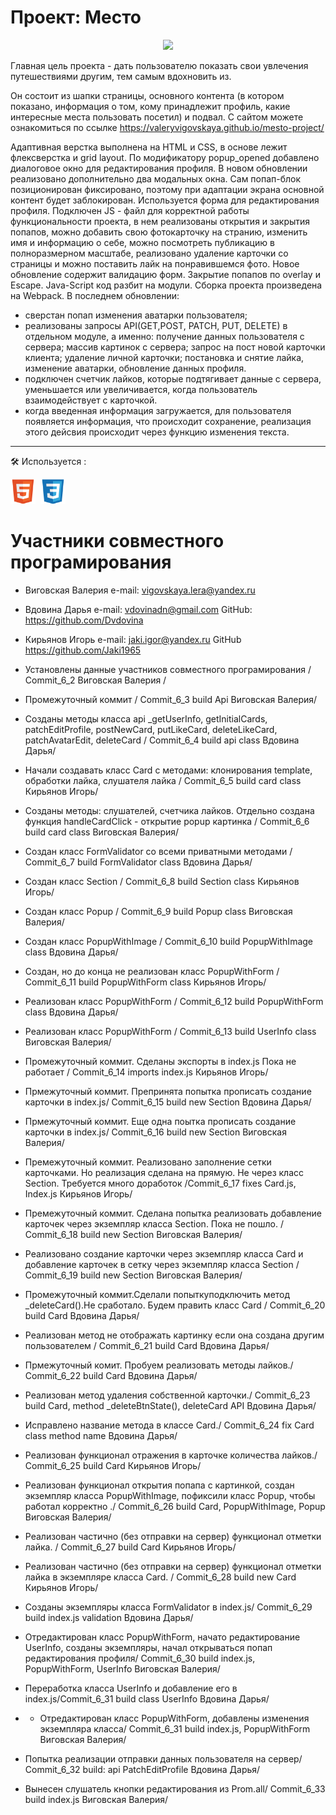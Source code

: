 # Проект: Место


<div id="header" align="center">
  <img src="https://media.giphy.com/media/kDO5RDvqN0nLUxzN1i/giphy.gif" width="200"/>
</div>


 Главная цель проекта - дать пользователю показать свои увлечения путешествиями другим, тем самым вдохновить из.

 Он состоит из шапки страницы, основного контента (в котором показано, информация о том, кому принадлежит профиль, какие интересные места пользовать посетил) и подвал. С сайтом можете ознакомиться по ссылке https://valeryvigovskaya.github.io/mesto-project/

 Адаптивная верстка выполнена на HTML и CSS, в основе лежит флексверстка и grid layout. По модификатору popup_opened добавлено диалоговое окно для редактирования профиля. В новом обновлении реализовано дополнительно два модальных окна. Сам попап-блок позиционирован фиксировано, поэтому при адаптации экрана основной контент будет заблокирован. Используется форма для редактирования профиля. Подключен  JS - файл для корректной работы функциональности проекта, в нем реализованы открытия и закрытия попапов, можно добавить свою фотокарточку на странию, изменить имя и информацию о себе, можно посмотреть публикацию в полноразмерном масштабе, реализовано удаление карточки со страницы и можно поставить лайк на понравившемся фото.
 Новое обновление содержит валидацию форм. Закрытие попапов по overlay и Escape. Java-Script код разбит на модули. Сборка проекта произведена на Webpack.
 В последнем обновлении:
 - сверстан попап изменения аватарки пользователя;
 - реализованы запросы API(GET,POST, PATCH, PUT, DELETE) в отдельном модуле, а именно: получение данных пользователя с сервера; массив картинок с сервера; запрос на пост новой карточки клиента;
 удаление личной карточки; постановка и снятие лайка, изменение аватарки, обновление данных профиля.
 - подключен счетчик лайков, которые подтягивает данные с сервера, уменьшается или увеличивается, когда пользователь взаимодействует с карточкой.
 - когда введенная информация загружается, для пользователя появляется информация, что происходит сохранение, реализация этого дейсвия происходит через функцию изменения текста.




 ---
  :hammer_and_wrench: Используется :

 <div>
  <img src="https://github.com/devicons/devicon/blob/master/icons/html5/html5-original.svg" title="HTML5" alt="HTML5" width="40" height="40"/>&nbsp;
  <img src="https://github.com/devicons/devicon/blob/master/icons/css3/css3-original.svg" title="CSS" alt="CSS" width="40" height="40"/>&nbsp;
</div>


# Участники совместного програмирования
* Виговская Валерия e-mail: vigovskaya.lera@yandex.ru
* Вдовина Дарья e-mail: vdovinadn@gmail.com GitHub: https://github.com/Dvdovina
* Кирьянов Игорь e-mail: jaki.igor@yandex.ru GitHub https://github.com/Jaki1965

* Установлены данные участников совместного програмирования / Commit_6_2 Виговская Валерия /
* Промежуточный коммит / Commit_6_3 build Api  Виговская Валерия/
* Созданы методы класса api _getUserInfo, getInitialCards, patchEditProfile,  postNewCard, putLikeCard, deleteLikeCard, patchAvatarEdit, deleteCard / Commit_6_4 build api class Вдовина Дарья/
* Начали создавать класс Card с методами: клонирования template, обработки лайка, слушателя лайка / Commit_6_5 build card class Кирьянов Игорь/
* Созданы методы: слушателей, счетчика лайков. Отдельно создана функция handleCardClick - открытие popup картинка / Commit_6_6 build card class Виговская Валерия/
* Создан класс FormValidator со всеми приватными методами / Commit_6_7 build FormValidator class Вдовина Дарья/
* Создан класс Section / Commit_6_8 build Section class Кирьянов Игорь/
* Создан класс Popup / Commit_6_9 build Popup class Виговская Валерия/
* Создан класс PopupWithImage / Commit_6_10 build PopupWithImage class Вдовина Дарья/
* Создан, но до конца не реализован класс PopupWithForm / Commit_6_11 build PopupWithForm class Кирьянов Игорь/
* Реализован класс PopupWithForm / Commit_6_12 build PopupWithForm class Вдовина Дарья/
* Реализован класс PopupWithForm / Commit_6_13 build UserInfo class Виговская Валерия/
* Промежуточный коммит. Сделаны экспорты в index.js Пока не работает / Commit_6_14 imports index.js Кирьянов Игорь/
* Прмежуточный коммит. Препринята попытка прописать создание карточки в index.js/ Commit_6_15 build new Section Вдовина Дарья/
* Прмежуточный коммит. Еще одна поытка прописать создание карточки в index.js/ Commit_6_16 build new Section Виговская Валерия/
* Премежуточный коммит. Реализовано заполнение сетки карточками. Но реализация сделана на прямую. Не через класс Section. Требуется много доработок /Commit_6_17 fixes Card.js, Index.js  Кирьянов Игорь/
* Премежуточный коммит. Сделана попытка реализовать добавление карточек через экземпляр класса Section. Пока не пошло. / Commit_6_18 build new Section Виговская Валерия/
* Реализовано создание карточки через экземпляр класса Card и добавление карточек в сетку через экземпляр класса Section / Commit_6_19 build new Section Виговская Валерия/
* Промежуточный коммит.Сделали попыткуподключить метод _deleteCard().Не сработало. Будем править класс Card / Commit_6_20 build Card Вдовина Дарья/
* Реализован метод не отображать картинку если она создана другим пользователем / Commit_6_21 build Card Вдовина Дарья/
* Прмежуточный комит. Пробуем реализовать методы лайков./ Commit_6_22 build Card Вдовина Дарья/
* Реализован метод удаления собственной карточки./ Commit_6_23 build Card, method _deleteBtnState(), deleteCard API Вдовина Дарья/
* Исправлено название метода в классе Card./ Commit_6_24 fix Card class method name Вдовина Дарья/
* Реализован функционал отражения в карточке количества лайков./ Commit_6_25 build Card Кирьянов Игорь/
* Реализован функционал открытия попапа с картинкой, создан экземпляр класса PopupWithImage, пофиксили класс Popup, чтобы работал корректно ./ Commit_6_26 build Card, PopupWithImage, Popup Виговская Валерия/
* Реализован частично (без отправки на сервер) функционал отметки лайка. / Commit_6_27 build Card Кирьянов Игорь/
* Реализован частично (без отправки на сервер) функционал отметки лайка в экземпляре класса Card. / Commit_6_28 build new Card Кирьянов Игорь/
* Созданы экземпляры класса FormValidator в index.js/ Commit_6_29 build index.js validation Вдовина Дарья/
* Отредактирован класс PopupWithForm, начато редактирование UserInfo, созданы экземпляры, начал открываться попап редактирования профиля/ Commit_6_30 build index.js, PopupWithForm, UserInfo  Виговская Валерия/
* Переработка класса UserInfo и добавление его в index.js/Commit_6_31 build class UserInfo Вдовина Дарья/
* * Отредактирован класс PopupWithForm, добавлены изменения экземпляра класса/ Commit_6_31 build index.js, PopupWithForm  Виговская Валерия/
* Попытка реализации отправки данных пользователя на сервер/ Commit_6_32 build: api PatchEditProfile Вдовина Дарья/
* Вынесен слушатель кнопки редактирования из Prom.all/ Commit_6_33 build index.js  Виговская Валерия/
